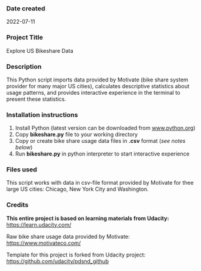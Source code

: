 ### Date created
2022-07-11

### Project Title
Explore US Bikeshare Data

### Description
This Python script imports data provided by Motivate (bike share system provider for many major US cities), calculates descriptive statistics about usage patterns, and provides interactive experience in the terminal
to present these statistics.


### Installation instructions
1. Install Python (latest version can be downloaded from www.python.org)
2. Copy **bikeshare.py** file to your working directory
3. Copy or create bike share usage data files in **.csv** format (_see notes below_)
4. Run **bikeshare.py** in python interpreter to start interactive experience


### Files used
This script works with data in csv-file format provided by Motivate for thee large US cities: Chicago, New York City and Washington.


### Credits

**This entire project is based on learning materials from Udacity:**
https://learn.udacity.com/

Raw bike share usage data provided by Motivate:
https://www.motivateco.com/

Template for this project is forked from Udacity project:
https://github.com/udacity/pdsnd_github
